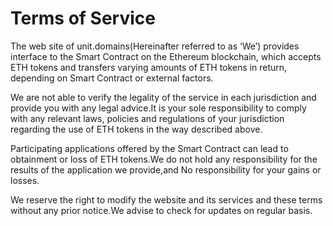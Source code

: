 # Terms of Service

The web site of unit.domains(Hereinafter referred to as ‘We’) provides interface to the Smart Contract on the Ethereum blockchain, which accepts ETH tokens and transfers varying amounts of ETH tokens in return, depending on Smart Contract or external factors.

We are not able to verify the legality of the service in each jurisdiction and provide you with any legal advice.It is your sole responsibility to comply with any relevant laws, policies and regulations of your jurisdiction regarding the use of ETH tokens in the way described above.

Participating applications offered by the Smart Contract can lead to obtainment or loss of ETH tokens.We do not hold any responsibility for the results of the application we provide,and No responsibility for your gains or losses.

We reserve the right to modify the website and its services and these terms without any prior notice.We advise to check for updates on regular basis.
